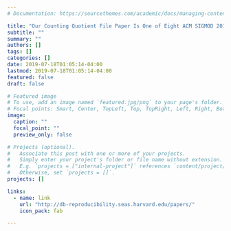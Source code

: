 ```yaml
---
# Documentation: https://sourcethemes.com/academic/docs/managing-content/

title: "Our Counting Quotient File Paper Is One of Eight ACM SIGMOD 2017 Reproducible Paper"
subtitle: ""
summary: ""
authors: []
tags: []
categories: []
date: 2019-07-18T01:05:14-04:00
lastmod: 2019-07-18T01:05:14-04:00
featured: false
draft: false

# Featured image
# To use, add an image named `featured.jpg/png` to your page's folder.
# Focal points: Smart, Center, TopLeft, Top, TopRight, Left, Right, BottomLeft, Bottom, BottomRight.
image:
  caption: ""
  focal_point: ""
  preview_only: false

# Projects (optional).
#   Associate this post with one or more of your projects.
#   Simply enter your project's folder or file name without extension.
#   E.g. `projects = ["internal-project"]` references `content/project/deep-learning/index.md`.
#   Otherwise, set `projects = []`.
projects: []

links:
  - name: link
    url: "http://db-reproducibility.seas.harvard.edu/papers/"
    icon_pack: fab

---
```

